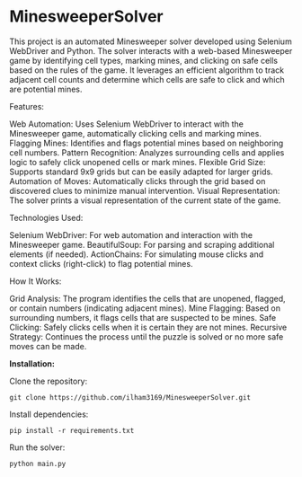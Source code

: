 # MinesweeperSolver

This project is an automated Minesweeper solver developed using Selenium WebDriver and Python. The solver interacts with a web-based Minesweeper game by identifying cell types, marking mines, and clicking on safe cells based on the rules of the game. It leverages an efficient algorithm to track adjacent cell counts and determine which cells are safe to click and which are potential mines.

Features:

Web Automation: Uses Selenium WebDriver to interact with the Minesweeper game, automatically clicking cells and marking mines.
Flagging Mines: Identifies and flags potential mines based on neighboring cell numbers.
Pattern Recognition: Analyzes surrounding cells and applies logic to safely click unopened cells or mark mines.
Flexible Grid Size: Supports standard 9x9 grids but can be easily adapted for larger grids.
Automation of Moves: Automatically clicks through the grid based on discovered clues to minimize manual intervention.
Visual Representation: The solver prints a visual representation of the current state of the game.

Technologies Used:

Selenium WebDriver: For web automation and interaction with the Minesweeper game.
BeautifulSoup: For parsing and scraping additional elements (if needed).
ActionChains: For simulating mouse clicks and context clicks (right-click) to flag potential mines.

How It Works:

Grid Analysis: The program identifies the cells that are unopened, flagged, or contain numbers (indicating adjacent mines).
Mine Flagging: Based on surrounding numbers, it flags cells that are suspected to be mines.
Safe Clicking: Safely clicks cells when it is certain they are not mines.
Recursive Strategy: Continues the process until the puzzle is solved or no more safe moves can be made.

**Installation:**

Clone the repository:

    git clone https://github.com/ilham3169/MinesweeperSolver.git

Install dependencies:

    pip install -r requirements.txt

Run the solver:

    python main.py
